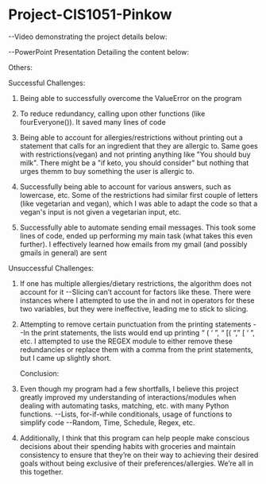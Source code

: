 # Project-CIS1051-Pinkow
--Video demonstrating the project details below:

--PowerPoint Presentation Detailing the content below:

Others:



Successful Challenges:

1. Being able to successfully overcome the ValueError on the program
   
3. To reduce redundancy, calling upon other functions (like fourEveryone()). It saved many lines of code
   
5. Being able to account for allergies/restrictions without printing out a statement that
   calls for an ingredient that they are allergic to. Same goes with restrictions(vegan) and not printing anything like "You should buy milk". There might be a "if keto, you should consider" but nothing that urges themm to buy something the user is allergic to.
  
7. Successfully being able to account for various answers, such as lowercase, etc. Some of the restrictions had similar first couple of letters (like vegetarian and vegan), which I was 
able to adapt the code so that a vegan's input is not given a vegetarian input, etc.


8. Successfully able to automate sending email messages. This took some lines of code,
ended up performing my main task (what takes this even further). I effectively learned how emails from my gmail (and possibly gmails in general) are sent






Unsuccessful Challenges:

1. If one has multiple allergies/dietary restrictions, the algorithm does not   account for it
    --Slicing can’t account for factors like these. There were instances where I attempted to 
       use the in and not in operators for these two variables, but they were ineffective, leading me to stick to slicing. 

2. Attempting to remove certain punctuation from the printing statements
--In the print statements, the lists would end up printing “ ( ‘ ”, “ [( “,” [ ‘ ”, etc.
    I attempted to use the REGEX module to either remove these redundancies or replace them with a comma from the print statements, but I came up slightly short.





   Conclusion:

1. Even though my program had a few shortfalls, I believe this project greatly improved my understanding of interactions/modules when dealing with automating tasks, matching, etc. with many Python functions.
         --Lists, for-if-while conditionals, usage of functions to simplify code
     --Random, Time, Schedule, Regex, etc.


2. Additionally, I think that this program can help people make conscious decisions about their spending habits with groceries and maintain consistency to ensure that they’re on their way to achieving their desired goals without being exclusive of their preferences/allergies. We’re all in this together.




